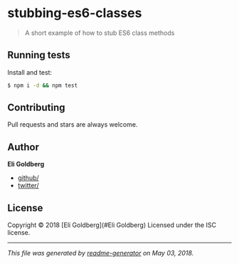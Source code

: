 # stubbing-es6-classes

> A short example of how to stub ES6 class methods

## Running tests

Install and test:

```sh
$ npm i -d && npm test
```

## Contributing

Pull requests and stars are always welcome.

## Author

**Eli Goldberg**

* [github/](https://github.com/Eli-Goldberg/await-dms)
* [twitter/](https://twitter.com/EliG0ldberg)

## License

Copyright © 2018 [Eli Goldberg](#Eli Goldberg)
Licensed under the ISC license.

***

_This file was generated by [readme-generator](https://github.com/jonschlinkert/readme-generator) on May 03, 2018._
